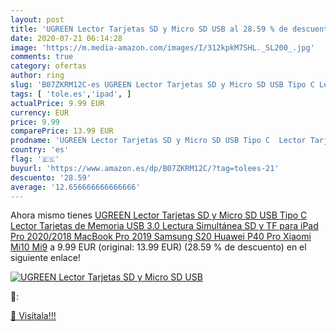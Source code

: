 ```yaml
---
layout: post
title: 'UGREEN Lector Tarjetas SD y Micro SD USB al 28.59 % de descuento'
date: 2020-07-21 06:14:28
image: 'https://m.media-amazon.com/images/I/312kpkM7SHL._SL200_.jpg'
comments: true
category: ofertas
author: ring
slug: 'B07ZKRM12C-es UGREEN Lector Tarjetas SD y Micro SD USB Tipo C Lector...'
tags: [ 'tole.es','ipad', ]
actualPrice: 9.99 EUR
currency: EUR
price: 9.99
comparePrice: 13.99 EUR
prodname: 'UGREEN Lector Tarjetas SD y Micro SD USB Tipo C  Lector Tarjetas de Memoria USB 3.0 Lectura Simultánea SD y TF para iPad Pro 2020/2018  MacBook Pro 2019  Samsung S20  Huawei P40 Pro  Xiaomi Mi10 Mi9'
country: 'es'
flag: '🇪🇸'
buyurl: 'https://www.amazon.es/dp/B07ZKRM12C/?tag=tolees-21'
descuento: '28.59'
average: '12.656666666666666'
---
```


Ahora mismo tienes [UGREEN Lector Tarjetas SD y Micro SD USB Tipo C  Lector Tarjetas de Memoria USB 3.0 Lectura Simultánea SD y TF para iPad Pro 2020/2018  MacBook Pro 2019  Samsung S20  Huawei P40 Pro  Xiaomi Mi10 Mi9](https://www.amazon.es/dp/B07ZKRM12C/?tag=tolees-21) a 9.99 EUR (original: 13.99 EUR) (28.59 %  de descuento) en el siguiente enlace!

[![UGREEN Lector Tarjetas SD y Micro SD USB](https://m.media-amazon.com/images/I/312kpkM7SHL._SL200_.jpg)](https://www.amazon.es/dp/B07ZKRM12C/?tag=tolees-21)

🔎:


[🛒 Visítala!!!](https://www.amazon.es/dp/B07ZKRM12C/?tag=tolees-21)
